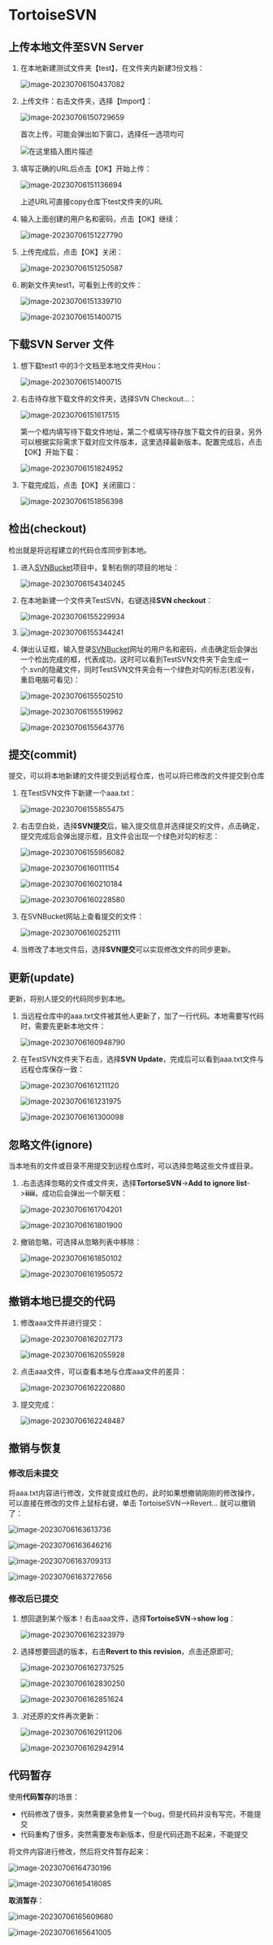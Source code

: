 # TortoiseSVN

## 上传本地文件至SVN Server

1. 在本地新建测试文件夹【test】，在文件夹内新建3份文档：

   ![image-20230706150437082](https://fastly.jsdelivr.net/gh/LetengZzz/img/java/tools/202412092218218.png)

2. 上传文件：右击文件夹，选择【Import】：

   ![image-20230706150729659](https://fastly.jsdelivr.net/gh/LetengZzz/img/java/tools/202412092218802.png)

   首次上传，可能会弹出如下窗口，选择任一选项均可

   ![在这里插入图片描述](https://fastly.jsdelivr.net/gh/LetengZzz/img/java/tools/202412092218549.png)

3. 填写正确的URL后点击【OK】开始上传：

   ![image-20230706151136694](https://fastly.jsdelivr.net/gh/LetengZzz/img/java/tools/202412092220530.png)

   上述URL可直接copy仓库下test文件夹的URL

4. 输入上面创建的用户名和密码，点击【OK】继续：

   ![image-20230706151227790](https://fastly.jsdelivr.net/gh/LetengZzz/img/java/tools/202412092220537.png)

5. 上传完成后，点击【OK】关闭：

   ![image-20230706151250587](https://fastly.jsdelivr.net/gh/LetengZzz/img/java/tools/202412092220334.png)

6. 刷新文件夹test1，可看到上传的文件：

   ![image-20230706151339710](https://fastly.jsdelivr.net/gh/LetengZzz/img/java/tools/202412092220257.png)

   ![image-20230706151400715](https://fastly.jsdelivr.net/gh/LetengZzz/img/java/tools/202412092220042.png)

## 下载SVN Server 文件

1. 想下载test1 中的3个文档至本地文件夹Hou：

   ![image-20230706151400715](https://fastly.jsdelivr.net/gh/LetengZzz/img/java/tools/202412092220052.png)

2. 右击待存放下载文件的文件夹，选择SVN Checkout…：

   ![image-20230706151617515](https://fastly.jsdelivr.net/gh/LetengZzz/img/java/tools/202412092220497.png)

   第一个框内填写待下载文件地址，第二个框填写待存放下载文件的目录，另外可以根据实际需求下载对应文件版本，这里选择最新版本。配置完成后，点击【OK】开始下载：

   ![image-20230706151824952](https://fastly.jsdelivr.net/gh/LetengZzz/img/java/tools/202412092220004.png)

3. 下载完成后，点击【OK】关闭窗口：

   ![image-20230706151856398](https://fastly.jsdelivr.net/gh/LetengZzz/img/java/tools/202412092220166.png)

## 检出(checkout)

检出就是将远程建立的代码仓库同步到本地。

1. 进入[SVNBucket](SVNBucket.md)项目中，复制右侧的项目的地址：

   ![image-20230706154340245](https://fastly.jsdelivr.net/gh/LetengZzz/img/java/tools/202412092220531.png)

2. 在本地新建一个文件夹TestSVN，右键选择**SVN checkout**：

   ![image-20230706155229934](https://fastly.jsdelivr.net/gh/LetengZzz/img/java/tools/202412092220155.png)

3. ![image-20230706155344241](https://fastly.jsdelivr.net/gh/LetengZzz/img/java/tools/202412092220038.png)

4. 弹出认证框，输入登录[SVNBucket](SVNBucket.md)网址的用户名和密码，点击确定后会弹出一个检出完成的框，代表成功，这时可以看到TestSVN文件夹下会生成一个.svn的隐藏文件，同时TestSVN文件夹会有一个绿色对勾的标志(若没有，重启电脑可看见)：

   ![image-20230706155502510](https://fastly.jsdelivr.net/gh/LetengZzz/img/java/tools/202412092220517.png)

   ![image-20230706155519962](https://fastly.jsdelivr.net/gh/LetengZzz/img/java/tools/202412092220712.png)

   ![image-20230706155643776](https://fastly.jsdelivr.net/gh/LetengZzz/img/java/tools/202412092221357.png)

## 提交(commit)

提交，可以将本地新建的文件提交到远程仓库，也可以将已修改的文件提交到仓库

1. 在TestSVN文件下新建一个aaa.txt：

   ![image-20230706155855475](https://fastly.jsdelivr.net/gh/LetengZzz/img/java/tools/202412092220328.png)

2. 右击空白处，选择**SVN提交**后，输入提交信息并选择提交的文件，点击确定，提交完成后会弹出提示框，且文件会出现一个绿色对勾的标志：

   ![image-20230706155956082](https://fastly.jsdelivr.net/gh/LetengZzz/img/java/tools/202412092220031.png)

   ![image-20230706160111154](https://fastly.jsdelivr.net/gh/LetengZzz/img/java/tools/202412092221515.png)

   ![image-20230706160210184](https://fastly.jsdelivr.net/gh/LetengZzz/img/java/tools/202412092221947.png)

   ![image-20230706160228580](https://fastly.jsdelivr.net/gh/LetengZzz/img/java/tools/202412092222456.png)

3. 在SVNBucket网站上查看提交的文件：

   ![image-20230706160252111](https://fastly.jsdelivr.net/gh/LetengZzz/img/java/tools/202412092221242.png)

4. 当修改了本地文件后，选择**SVN提交**可以实现修改文件的同步更新。

## 更新(update)

更新，将别人提交的代码同步到本地。

1. 当远程仓库中的aaa.txt文件被其他人更新了，加了一行代码。本地需要写代码时，需要先更新本地文件：

   ![image-20230706160948790](https://fastly.jsdelivr.net/gh/LetengZzz/img/java/tools/202412092221779.png)

2. 在TestSVN文件夹下右击，选择**SVN Update**，完成后可以看到aaa.txt文件与远程仓库保存一致：

   ![image-20230706161211120](https://fastly.jsdelivr.net/gh/LetengZzz/img/java/tools/202412092221850.png)

   ![image-20230706161231975](https://fastly.jsdelivr.net/gh/LetengZzz/img/java/tools/202412092221714.png)

   ![image-20230706161300098](https://fastly.jsdelivr.net/gh/LetengZzz/img/java/tools/202412092221138.png)

## 忽略文件(ignore)

当本地有的文件或目录不用提交到远程仓库时，可以选择忽略这些文件或目录。

1. .右击选择忽略的文件或文件夹，选择**TortorseSVN**->**Add to ignore list**->**iiiii**，成功后会弹出一个聊天框：

   ![image-20230706161704201](https://fastly.jsdelivr.net/gh/LetengZzz/img/java/tools/202412092222554.png)

   ![image-20230706161801900](https://fastly.jsdelivr.net/gh/LetengZzz/img/java/tools/202412092221534.png)

2. 撤销忽略，可选择从忽略列表中移除：

   ![image-20230706161850102](https://fastly.jsdelivr.net/gh/LetengZzz/img/java/tools/202412092221096.png)

   ![image-20230706161950572](https://fastly.jsdelivr.net/gh/LetengZzz/img/java/tools/202412092221120.png)

## 撤销本地已提交的代码

1. 修改aaa文件并进行提交：

   ![image-20230706162027173](https://fastly.jsdelivr.net/gh/LetengZzz/img/java/tools/202412092221550.png)

   ![image-20230706162055928](https://fastly.jsdelivr.net/gh/LetengZzz/img/java/tools/202412092222251.png)

2. 点击aaa文件，可以查看本地与仓库aaa文件的差异：

   ![image-20230706162220880](https://fastly.jsdelivr.net/gh/LetengZzz/img/java/tools/202412092221377.png)

3. 提交完成：

   ![image-20230706162248487](https://fastly.jsdelivr.net/gh/LetengZzz/img/java/tools/202412092221529.png)

## 撤销与恢复

### 修改后未提交

将aaa.txt内容进行修改，文件就变成红色的，此时如果想撤销刚刚的修改操作，可以直接在修改的文件上鼠标右键，单击 TortoiseSVN——>Revert… 就可以撤销了：

![image-20230706163613736](https://fastly.jsdelivr.net/gh/LetengZzz/img/java/tools/202412092222004.png)

![image-20230706163646216](https://fastly.jsdelivr.net/gh/LetengZzz/img/java/tools/202412092222082.png)

![image-20230706163709313](https://fastly.jsdelivr.net/gh/LetengZzz/img/java/tools/202412092222818.png)

![image-20230706163727656](https://fastly.jsdelivr.net/gh/LetengZzz/img/java/tools/202412092222446.png)

### 修改后已提交

1. 想回退到某个版本！右击aaa文件，选择**TortoiseSVN**->**show log**：

   ![image-20230706162323979](https://fastly.jsdelivr.net/gh/LetengZzz/img/java/tools/202412092222145.png)

2. 选择想要回退的版本，右击**Revert to this revision**，点击还原即可;

   ![image-20230706162737525](https://fastly.jsdelivr.net/gh/LetengZzz/img/java/tools/202412092218074.png)

   ![image-20230706162830250](https://fastly.jsdelivr.net/gh/LetengZzz/img/java/tools/202412092218968.png)

   ![image-20230706162851624](https://fastly.jsdelivr.net/gh/LetengZzz/img/java/tools/202412092218670.png)

3. .对还原的文件再次更新：

   ![image-20230706162911206](https://fastly.jsdelivr.net/gh/LetengZzz/img/java/tools/202412092218542.png)

   ![image-20230706162942914](https://fastly.jsdelivr.net/gh/LetengZzz/img/java/tools/202412092218787.png)

## 代码暂存

使用**代码暂存**的场景：

- 代码修改了很多，突然需要紧急修复一个bug，但是代码并没有写完，不能提交
- 代码重构了很多，突然需要发布新版本，但是代码还跑不起来，不能提交

将文件内容进行修改，然后将文件暂存起来：

![image-20230706164730196](https://fastly.jsdelivr.net/gh/LetengZzz/img/java/tools/202412092218553.png)

![image-20230706165418085](https://fastly.jsdelivr.net/gh/LetengZzz/img/java/tools/202412092218593.png)

**取消暂存**：

![image-20230706165609680](https://fastly.jsdelivr.net/gh/LetengZzz/img/java/tools/202412092218694.png)

![image-20230706165641005](https://fastly.jsdelivr.net/gh/LetengZzz/img/java/tools/202412092218932.png)

